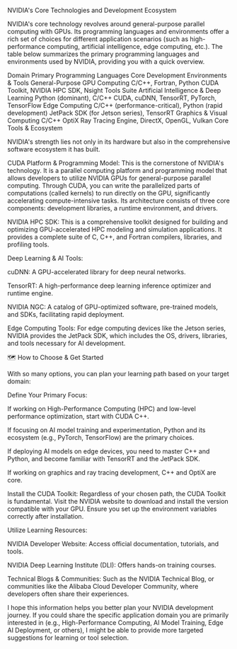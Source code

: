 NVIDIA's Core Technologies and Development Ecosystem

NVIDIA's core technology revolves around general-purpose parallel computing with GPUs. Its programming languages and environments offer a rich set of choices for different application scenarios (such as high-performance computing, artificial intelligence, edge computing, etc.). The table below summarizes the primary programming languages and environments used by NVIDIA, providing you with a quick overview.

Domain	Primary Programming Languages	Core Development Environments & Tools
General-Purpose GPU Computing	C/C++, Fortran, Python	CUDA Toolkit, NVIDIA HPC SDK, Nsight Tools Suite
Artificial Intelligence & Deep Learning	Python (dominant), C/C++	CUDA, cuDNN, TensorRT, PyTorch, TensorFlow
Edge Computing	C/C++ (performance-critical), Python (rapid development)	JetPack SDK (for Jetson series), TensorRT
Graphics & Visual Computing	C/C++	OptiX Ray Tracing Engine, DirectX, OpenGL, Vulkan
Core Tools & Ecosystem

NVIDIA's strength lies not only in its hardware but also in the comprehensive software ecosystem it has built.

CUDA Platform & Programming Model: This is the cornerstone of NVIDIA's technology. It is a parallel computing platform and programming model that allows developers to utilize NVIDIA GPUs for general-purpose parallel computing. Through CUDA, you can write the parallelized parts of computations (called kernels) to run directly on the GPU, significantly accelerating compute-intensive tasks. Its architecture consists of three core components: development libraries, a runtime environment, and drivers.

NVIDIA HPC SDK: This is a comprehensive toolkit designed for building and optimizing GPU-accelerated HPC modeling and simulation applications. It provides a complete suite of C, C++, and Fortran compilers, libraries, and profiling tools.

Deep Learning & AI Tools:

cuDNN: A GPU-accelerated library for deep neural networks.

TensorRT: A high-performance deep learning inference optimizer and runtime engine.

NVIDIA NGC: A catalog of GPU-optimized software, pre-trained models, and SDKs, facilitating rapid deployment.

Edge Computing Tools: For edge computing devices like the Jetson series, NVIDIA provides the JetPack SDK, which includes the OS, drivers, libraries, and tools necessary for AI development.

🗺️ How to Choose & Get Started

With so many options, you can plan your learning path based on your target domain:

Define Your Primary Focus:

If working on High-Performance Computing (HPC) and low-level performance optimization, start with CUDA C++.

If focusing on AI model training and experimentation, Python and its ecosystem (e.g., PyTorch, TensorFlow) are the primary choices.

If deploying AI models on edge devices, you need to master C++ and Python, and become familiar with TensorRT and the JetPack SDK.

If working on graphics and ray tracing development, C++ and OptiX are core.

Install the CUDA Toolkit: Regardless of your chosen path, the CUDA Toolkit is fundamental. Visit the NVIDIA website to download and install the version compatible with your GPU. Ensure you set up the environment variables correctly after installation.

Utilize Learning Resources:

NVIDIA Developer Website: Access official documentation, tutorials, and tools.

NVIDIA Deep Learning Institute (DLI): Offers hands-on training courses.

Technical Blogs & Communities: Such as the NVIDIA Technical Blog, or communities like the Alibaba Cloud Developer Community, where developers often share their experiences.

I hope this information helps you better plan your NVIDIA development journey. If you could share the specific application domain you are primarily interested in (e.g., High-Performance Computing, AI Model Training, Edge AI Deployment, or others), I might be able to provide more targeted suggestions for learning or tool selection.